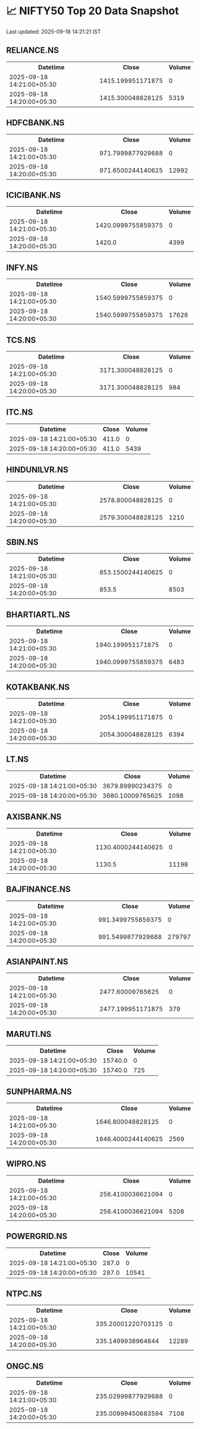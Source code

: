# 📈 NIFTY50 Top 20 Data Snapshot

Last updated: 2025-09-18 14:21:21 IST

## RELIANCE.NS

<table>
  <tr><th>Datetime</th><th>Close</th><th>Volume</th></tr>
  <tr><td>2025-09-18 14:21:00+05:30</td><td>1415.199951171875</td><td>0</td></tr>
  <tr><td>2025-09-18 14:20:00+05:30</td><td>1415.300048828125</td><td>5319</td></tr>
</table>

## HDFCBANK.NS

<table>
  <tr><th>Datetime</th><th>Close</th><th>Volume</th></tr>
  <tr><td>2025-09-18 14:21:00+05:30</td><td>971.7999877929688</td><td>0</td></tr>
  <tr><td>2025-09-18 14:20:00+05:30</td><td>971.6500244140625</td><td>12992</td></tr>
</table>

## ICICIBANK.NS

<table>
  <tr><th>Datetime</th><th>Close</th><th>Volume</th></tr>
  <tr><td>2025-09-18 14:21:00+05:30</td><td>1420.0999755859375</td><td>0</td></tr>
  <tr><td>2025-09-18 14:20:00+05:30</td><td>1420.0</td><td>4399</td></tr>
</table>

## INFY.NS

<table>
  <tr><th>Datetime</th><th>Close</th><th>Volume</th></tr>
  <tr><td>2025-09-18 14:21:00+05:30</td><td>1540.5999755859375</td><td>0</td></tr>
  <tr><td>2025-09-18 14:20:00+05:30</td><td>1540.5999755859375</td><td>17628</td></tr>
</table>

## TCS.NS

<table>
  <tr><th>Datetime</th><th>Close</th><th>Volume</th></tr>
  <tr><td>2025-09-18 14:21:00+05:30</td><td>3171.300048828125</td><td>0</td></tr>
  <tr><td>2025-09-18 14:20:00+05:30</td><td>3171.300048828125</td><td>984</td></tr>
</table>

## ITC.NS

<table>
  <tr><th>Datetime</th><th>Close</th><th>Volume</th></tr>
  <tr><td>2025-09-18 14:21:00+05:30</td><td>411.0</td><td>0</td></tr>
  <tr><td>2025-09-18 14:20:00+05:30</td><td>411.0</td><td>5439</td></tr>
</table>

## HINDUNILVR.NS

<table>
  <tr><th>Datetime</th><th>Close</th><th>Volume</th></tr>
  <tr><td>2025-09-18 14:21:00+05:30</td><td>2578.800048828125</td><td>0</td></tr>
  <tr><td>2025-09-18 14:20:00+05:30</td><td>2579.300048828125</td><td>1210</td></tr>
</table>

## SBIN.NS

<table>
  <tr><th>Datetime</th><th>Close</th><th>Volume</th></tr>
  <tr><td>2025-09-18 14:21:00+05:30</td><td>853.1500244140625</td><td>0</td></tr>
  <tr><td>2025-09-18 14:20:00+05:30</td><td>853.5</td><td>8503</td></tr>
</table>

## BHARTIARTL.NS

<table>
  <tr><th>Datetime</th><th>Close</th><th>Volume</th></tr>
  <tr><td>2025-09-18 14:21:00+05:30</td><td>1940.199951171875</td><td>0</td></tr>
  <tr><td>2025-09-18 14:20:00+05:30</td><td>1940.0999755859375</td><td>6483</td></tr>
</table>

## KOTAKBANK.NS

<table>
  <tr><th>Datetime</th><th>Close</th><th>Volume</th></tr>
  <tr><td>2025-09-18 14:21:00+05:30</td><td>2054.199951171875</td><td>0</td></tr>
  <tr><td>2025-09-18 14:20:00+05:30</td><td>2054.300048828125</td><td>6394</td></tr>
</table>

## LT.NS

<table>
  <tr><th>Datetime</th><th>Close</th><th>Volume</th></tr>
  <tr><td>2025-09-18 14:21:00+05:30</td><td>3679.89990234375</td><td>0</td></tr>
  <tr><td>2025-09-18 14:20:00+05:30</td><td>3680.10009765625</td><td>1098</td></tr>
</table>

## AXISBANK.NS

<table>
  <tr><th>Datetime</th><th>Close</th><th>Volume</th></tr>
  <tr><td>2025-09-18 14:21:00+05:30</td><td>1130.4000244140625</td><td>0</td></tr>
  <tr><td>2025-09-18 14:20:00+05:30</td><td>1130.5</td><td>11198</td></tr>
</table>

## BAJFINANCE.NS

<table>
  <tr><th>Datetime</th><th>Close</th><th>Volume</th></tr>
  <tr><td>2025-09-18 14:21:00+05:30</td><td>991.3499755859375</td><td>0</td></tr>
  <tr><td>2025-09-18 14:20:00+05:30</td><td>991.5499877929688</td><td>279797</td></tr>
</table>

## ASIANPAINT.NS

<table>
  <tr><th>Datetime</th><th>Close</th><th>Volume</th></tr>
  <tr><td>2025-09-18 14:21:00+05:30</td><td>2477.60009765625</td><td>0</td></tr>
  <tr><td>2025-09-18 14:20:00+05:30</td><td>2477.199951171875</td><td>379</td></tr>
</table>

## MARUTI.NS

<table>
  <tr><th>Datetime</th><th>Close</th><th>Volume</th></tr>
  <tr><td>2025-09-18 14:21:00+05:30</td><td>15740.0</td><td>0</td></tr>
  <tr><td>2025-09-18 14:20:00+05:30</td><td>15740.0</td><td>725</td></tr>
</table>

## SUNPHARMA.NS

<table>
  <tr><th>Datetime</th><th>Close</th><th>Volume</th></tr>
  <tr><td>2025-09-18 14:21:00+05:30</td><td>1646.800048828125</td><td>0</td></tr>
  <tr><td>2025-09-18 14:20:00+05:30</td><td>1646.4000244140625</td><td>2569</td></tr>
</table>

## WIPRO.NS

<table>
  <tr><th>Datetime</th><th>Close</th><th>Volume</th></tr>
  <tr><td>2025-09-18 14:21:00+05:30</td><td>256.4100036621094</td><td>0</td></tr>
  <tr><td>2025-09-18 14:20:00+05:30</td><td>256.4100036621094</td><td>5208</td></tr>
</table>

## POWERGRID.NS

<table>
  <tr><th>Datetime</th><th>Close</th><th>Volume</th></tr>
  <tr><td>2025-09-18 14:21:00+05:30</td><td>287.0</td><td>0</td></tr>
  <tr><td>2025-09-18 14:20:00+05:30</td><td>287.0</td><td>10541</td></tr>
</table>

## NTPC.NS

<table>
  <tr><th>Datetime</th><th>Close</th><th>Volume</th></tr>
  <tr><td>2025-09-18 14:21:00+05:30</td><td>335.20001220703125</td><td>0</td></tr>
  <tr><td>2025-09-18 14:20:00+05:30</td><td>335.1499938964844</td><td>12289</td></tr>
</table>

## ONGC.NS

<table>
  <tr><th>Datetime</th><th>Close</th><th>Volume</th></tr>
  <tr><td>2025-09-18 14:21:00+05:30</td><td>235.02999877929688</td><td>0</td></tr>
  <tr><td>2025-09-18 14:20:00+05:30</td><td>235.00999450683594</td><td>7108</td></tr>
</table>

